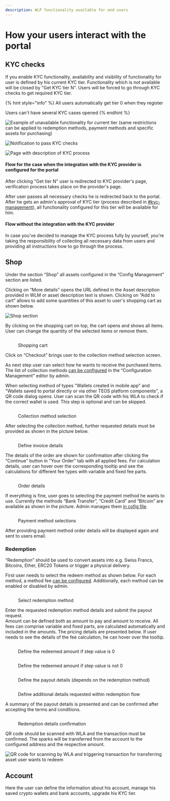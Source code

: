 ```yaml
---
description: WLP functionality available for end users
---
```


# How your users interact with the portal

## KYC checks

If you enable KYC functionality, availability and visibility of functionality for user is defined by his current KYC tier. Functionality which is not available will be closed by "Get KYC tier N". Users will be forced to go through KYC checks to get required KYC tier.

{% hint style="info" %}
All users automatically get tier 0 when they register

Users can't have several KYC cases opened
{% endhint %}

![Example of unavailable functionality for current tier (same restrictions can be applied to redemption methods, payment methods and specific assets for purchasing)](<.gitbook/assets/image (18).png>)

![Notification to pass KYC checks](<.gitbook/assets/image (12).png>)

![Page with description of KYC process](<.gitbook/assets/image (6) (1).png>)

#### Flow for the case when the integration with the KYC provider is configured for the portal

After clicking "Get tier N" user is redirected to KYC provider's page, verification process takes place on the provider's page.

After user passes all necessary checks he is redirected back to the portal. After he gets an admin's approval of KYC tier (process described in [#kyc-management](admin-user-guide/admin-functionality.md#kyc-management "mention")), all functionality configured for this tier will be available for him.

#### Flow without the integration with the KYC provider

In case you've decided to manage the KYC process fully by yourself, you're taking the responsibility of collecting all necessary data from users and providing all instructions how to go through the process.

## Shop

Under the section “Shop” all assets configured in the “Config Management” section are listed.

Clicking on “More details” opens the URL defined in the Asset description provided in WLM or asset description text is shown. Clicking on “Add to cart” allows to add some quantities of this asset to user's shopping cart as shown below.

![Shop section](<.gitbook/assets/image (7) (1).png>)

By clicking on the shopping cart on top, the cart opens and shows all items. User can change the quantity of the selected items or remove them.

<figure><img src=".gitbook/assets/image (47).png" alt=""><figcaption><p>Shopping cart</p></figcaption></figure>

Click on “Checkout” brings user to the collection method selection screen.&#x20;

As next step user can select how he wants to receive the purchased items. The list of collection methods [can be configured](admin-user-guide/portal-configuration/features-configuration/purchase-assets-and-featured-asset/#collection-methods-configuration) in the “Configuration Management” editor by admin.

When selecting method of types "Wallets created in mobile app" and "Wallets saved to portal directly or via other TEOS platform components", a QR code dialog opens. User can scan the QR code with his WLA to check if the correct wallet is used. This step is optional and can be skipped.

<figure><img src=".gitbook/assets/image (14).png" alt=""><figcaption><p>Collection method selection</p></figcaption></figure>

After selecting the collection method, further requested details must be provided as shown in the picture below.

<figure><img src=".gitbook/assets/image (8).png" alt=""><figcaption><p>Define invoice details</p></figcaption></figure>

The details of the order are shown for confirmation after clicking the “Continue” button in "Your Order" tab with all applied fees. For calculation details, user can hover over the corresponding tooltip and see the calculations for different fee types with variable and fixed fee parts.

<figure><img src=".gitbook/assets/image (48).png" alt=""><figcaption><p>Order details</p></figcaption></figure>

If everything is fine, user goes to selecting the payment method he wants to use. Currently the methods “Bank Transfer”, “Credit Card” and “Bitcoin” are available as shown in the picture. Admin manages them [in cofig file](admin-user-guide/portal-configuration/features-configuration/purchase-assets-and-featured-asset/#payment-methods-configuration).

<figure><img src=".gitbook/assets/image (9).png" alt=""><figcaption><p>Payment method selections</p></figcaption></figure>

After providing payment method order details will be displayed again and sent to users email.

### Redemption

“Redemption” should be used to convert assets into e.g. Swiss Francs, Bitcoins, Ether, ERC20 Tokens or trigger a physical delivery.

First user needs to select the redeem method as shown below. For each method, a method fee [can be configured](admin-user-guide/portal-configuration/features-configuration/redemption-functionality/). Additionally, each method can be enabled or disabled by admin.

<figure><img src=".gitbook/assets/image (6).png" alt=""><figcaption><p>Select redemption method</p></figcaption></figure>

Enter the requested redemption method details and submit the payout request. \
Amount can be defined both as amount to pay and amount to receive. All fees can comprise variable and fixed parts, are calculated automatically and included in the amounts. The pricing details are presented below. If user needs to see the details of the fee calculation, he can hover over the tooltip.

<div align="left">

<figure><img src=".gitbook/assets/image (55).png" alt=""><figcaption><p>Define the redeemed amount if step value is 0</p></figcaption></figure>

</div>

<figure><img src=".gitbook/assets/image (56).png" alt=""><figcaption><p>Define the redeemed amount if step value is not 0</p></figcaption></figure>

<figure><img src=".gitbook/assets/Screenshot 2023-01-09 132437.png" alt=""><figcaption><p>Define the payout details (depends on the redemption method)</p></figcaption></figure>

<figure><img src=".gitbook/assets/image (57).png" alt=""><figcaption><p>Define additional details requested within redemption flow</p></figcaption></figure>

A summary of the payout details is presented and can be confirmed after accepting the terms and conditions.

<figure><img src=".gitbook/assets/image (58).png" alt=""><figcaption><p>Redemption details confirmation</p></figcaption></figure>

QR code should be scanned with WLA and the transaction must be confirmed. The sparks will be transferred from the account to the configured address and the respective amount.

![QR code for scanning by WLA and triggering transaction for transferring asset user wants to redeem](<.gitbook/assets/image (11).png>)

## Account

Here the user can define the information about his account, manage his saved crypto wallets and bank accounts, upgrade his KYC tier.
